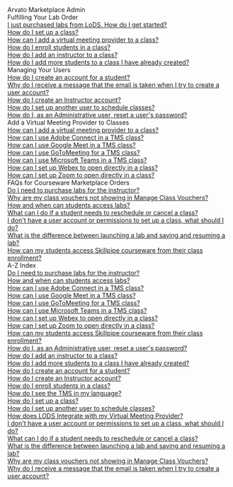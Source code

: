 <!-- 
    Adding new documents!
    1. Duplicate the following:
        <a class="subtopic_link" href="insert_document_link_here*">
            <div class="subtopic_title">insert_document_title here</div>
            <div class="subtopic_description">insert_document_description_here</div>
        </a>
    2. Replace:
        href link with your document's link
        subtopic_title text with your document's title
        subtopic_description text with your document's description
    3. Place in respective subtopic group
    4. Ensure to add the new document in A-Z index
-->

<div class="categoriesHeader" tabindex="0" title="Arvato Marketplace Admin Docs Container">Arvato Marketplace Admin</div>
<div class="accordionModule">
  <div class="subtopic selected">
    <div class="subtopic_header" tabindex="0" title="Fulfilling Your Lab Order Docs" role="button" aria-selected="true" selected>Fulfilling Your Lab Order</div>
    <div id="body_1" class="subtopic_links">
      <a class="subtopic_link" href="/tms/arvato-marketplace/fulfilling-marketplace-order/getting-started.md">
        <div class="subtopic_title">I just purchased labs from LoDS. How do I get started?</div>
      </a>
      <a class="subtopic_link" href="/tms/arvato-marketplace/fulfilling-marketplace-order/set-up-class.md">
        <div class="subtopic_title">How do I set up a class?</div>
      </a>
        <a class="subtopic_link" href="/tms/arvato-marketplace/fulfilling-marketplace-order/integrate-virtualmeetingprovider.md">
        <div class="subtopic_title">How can I add a virtual meeting provider to a class?</div>
      </a>
      <a class="subtopic_link" href="/tms/arvato-marketplace/fulfilling-marketplace-order/enroll-students-in-class.md">
        <div class="subtopic_title">How do I enroll students in a class?</div>
      </a>
      <a class="subtopic_link" href="/tms/arvato-marketplace/fulfilling-marketplace-order/add-instructor-to-class.md">
        <div class="subtopic_title">How do I add an instructor to a class?</div>
      </a>
      <a class="subtopic_link" href="/tms/arvato-marketplace/fulfilling-marketplace-order/add-more-students-to-class.md">
        <div class="subtopic_title">How do I add more students to a class I have already created?</div>
      </a>
    </div>
  </div>
  <div class="subtopic">
    <div class="subtopic_header" tabindex="0" title="Managing Your Users Docs" role="button" aria-selected="false">Managing Your Users</div>
    <div class="subtopic_links">
      <a class="subtopic_link" href="/tms/arvato-marketplace/user-accounts/create-student-account.md">
        <div class="subtopic_title">How do I create an account for a student?</div>
      </a>
      <a class="subtopic_link" href="/tms/arvato-marketplace/user-accounts/email-taken-message.md">
        <div class="subtopic_title">Why do I receive a message that the email is taken when I try to create a user account?</div>
      </a>
      <a class="subtopic_link" href="/tms/arvato-marketplace/user-accounts/create-instructor-account.md">
        <div class="subtopic_title">How do I create an Instructor account?</div>
      </a>
      <a class="subtopic_link" href="/tms/arvato-marketplace/user-accounts/create-operations-manager.md">
        <div class="subtopic_title">How do I set up another user to schedule classes?</div>
      </a>
      <a class="subtopic_link" href="/tms/arvato-marketplace/user-accounts/reset-user-password.md">
        <div class="subtopic_title">How do I, as an Administrative user, reset a user's password?</div>
      </a>
  </div>
  </div>
  <div class="subtopic">
    <div class="subtopic_header" tabindex="0" title="Add a Virtual Meeting Provider to Classes" role="button" aria-selected="false">Add a Virtual Meeting Provider to Classes</div>
    <div class="subtopic_links">
        <a class="subtopic_link" href="/tms/arvato-marketplace/fulfilling-marketplace-order/integrate-virtualmeetingprovider.md">
        <div class="subtopic_title">How can I add a virtual meeting provider to a class?</div>
      </a>
        <a class="subtopic_link" href="/tms/tms-administrators/classes/schedule/streaming-adobeconnect.md">
        <div class="subtopic_title">How can I use Adobe Connect in a TMS class?</div>
      </a>
              <a class="subtopic_link" href="/tms/tms-administrators/classes/schedule/streaming-googlemeet.md">
        <div class="subtopic_title">How can I use Google Meet in a TMS class?</div>
      </a>
              <a class="subtopic_link" href="/tms/tms-administrators/classes/schedule/streaming-teams.md">
        <div class="subtopic_title">How can I use GoToMeeting for a TMS class?</div>
      </a>
              <a class="subtopic_link" href="/tms/tms-administrators/classes/schedule/streaming-adobeconnect.md">
        <div class="subtopic_title">How can I use Microsoft Teams in a TMS class?</div>
      </a>
              <a class="subtopic_link" href="/tms/tms-administrators/classes/schedule/streaming-webex.md">
        <div class="subtopic_title">How can I set up Webex to open directly in a class?</div>
      </a>
        <a class="subtopic_link" href="/tms/tms-administrators/classes/schedule/streaming-zoom.md">
        <div class="subtopic_title">How can I set up Zoom to open directly in a class?</div>
      </a>
      </div>
  </div>
  <div class="subtopic">
    <div class="subtopic_header" tabindex="0" title="FAQs for Courseware Marketplace Orders Docs" role="button" aria-selected="false">FAQs for Courseware Marketplace Orders</div>
    <div class="subtopic_links">
      <a class="subtopic_link" href="/tms/arvato-marketplace/faq-for-arvato-marketplace/purchase-labs-for-instructor.md">
        <div class="subtopic_title">Do I need to purchase labs for the instructor?</div>
      </a>
      <a class="subtopic_link" href="/tms/arvato-marketplace/faq-for-arvato-marketplace/vouchers-not-showing-in-manage-class-vouchers.md">
        <div class="subtopic_title">Why are my class vouchers not showing in Manage Class Vouchers?</div>
      </a>
      <a class="subtopic_link" href="/tms/arvato-marketplace/faq-for-arvato-marketplace/students-access-labs.md">
        <div class="subtopic_title">How and when can students access labs?</div>
      </a>
      <a class="subtopic_link" href="/tms/arvato-marketplace/faq-for-arvato-marketplace/reschedule-cancel-student.md">
        <div class="subtopic_title">What can I do if a student needs to reschedule or cancel a class?</div>
      </a>
      <a class="subtopic_link" href="/tms/arvato-marketplace/faq-for-arvato-marketplace/need-account-to-schedule-class.md">
        <div class="subtopic_title">I don't have a user account or permissions to set up a class, what should I do?</div>
      </a>
      <a class="subtopic_link" href="/tms/arvato-marketplace/faq-for-arvato-marketplace/launching-lab-vs-saving-resuming-lab.md">
        <div class="subtopic_title">What is the difference between launching a lab and saving and resuming a lab?</div>
      </a>
      <a class="subtopic_link" href="/tms/arvato-marketplace/faq-for-arvato-marketplace/access-skillpipe-courseware.md">
        <div class="subtopic_title">How can my students access Skillpipe courseware from their class enrollment?</div>
      </a>
    </div>
  </div>
  <div class="subtopic">
    <div class="subtopic_header" tabindex="0" title="Arvator Marketplace Admin A-Z Docs" role="button" aria-selected="false">A-Z Index</div>
    <div class="subtopic_links">
      <a class="subtopic_link" href="/tms/arvato-marketplace/faq-for-arvato-marketplace/purchase-labs-for-instructor.md">
        <div class="subtopic_title">Do I need to purchase labs for the instructor?</div>
      </a>
      <a class="subtopic_link" href="/tms/arvato-marketplace/faq-for-arvato-marketplace/students-access-labs.md">
        <div class="subtopic_title">How and when can students access labs?</div>
      </a>
      <a class="subtopic_link" href="/tms/tms-administrators/classes/schedule/streaming-adobeconnect.md">
        <div class="subtopic_title">How can I use Adobe Connect in a TMS class?</div>
      </a>
              <a class="subtopic_link" href="/tms/tms-administrators/classes/schedule/streaming-googlemeet.md">
        <div class="subtopic_title">How can I use Google Meet in a TMS class?</div>
      </a>
              <a class="subtopic_link" href="/tms/tms-administrators/classes/schedule/streaming-teams.md">
        <div class="subtopic_title">How can I use GoToMeeting for a TMS class?</div>
      </a>
              <a class="subtopic_link" href="/tms/tms-administrators/classes/schedule/streaming-adobeconnect.md">
        <div class="subtopic_title">How can I use Microsoft Teams in a TMS class?</div>
      </a>
              <a class="subtopic_link" href="/tms/tms-administrators/classes/schedule/streaming-webex.md">
        <div class="subtopic_title">How can I set up Webex to open directly in a class?</div>
      </a>
        <a class="subtopic_link" href="/tms/tms-administrators/classes/schedule/streaming-zoom.md">
        <div class="subtopic_title">How can I set up Zoom to open directly in a class?</div>
      </a>
        <a class="subtopic_link" href="/tms/arvato-marketplace/faq-for-arvato-marketplace/access-skillpipe-courseware.md">
        <div class="subtopic_title">How can my students access Skillpipe courseware from their class enrollment?</div>
      </a>
      <a class="subtopic_link" href="/tms/arvato-marketplace/user-accounts/reset-user-password.md">
        <div class="subtopic_title">How do I, as an Administrative user, reset a user's password?</div>
      </a>
      <a class="subtopic_link" href="/tms/arvato-marketplace/fulfilling-marketplace-order/add-instructor-to-class.md">
        <div class="subtopic_title">How do I add an instructor to a class?</div>
      </a>
      <a class="subtopic_link" href="/tms/arvato-marketplace/fulfilling-marketplace-order/add-more-students-to-class.md">
        <div class="subtopic_title">How do I add more students to a class I have already created?</div>
      </a>
      <a class="subtopic_link" href="/tms/arvato-marketplace/user-accounts/create-student-account.md">
        <div class="subtopic_title">How do I create an account for a student?</div>
      </a>
      <a class="subtopic_link" href="/tms/arvato-marketplace/user-accounts/create-instructor-account.md">
        <div class="subtopic_title">How do I create an Instructor account?</div>
      </a>
      <a class="subtopic_link" href="/tms/arvato-marketplace/fulfilling-marketplace-order/enroll-students-in-class.md">
        <div class="subtopic_title">How do I enroll students in a class?</div>
      </a>
      <a class="subtopic_link" href="/tms/end-user-student-faqs/basics/my-language.md">
        <div class="subtopic_title">How do I see the TMS in my language?</div>
      </a>
        <a class="subtopic_link" href="/tms/arvato-marketplace/fulfilling-marketplace-order/set-up-class.md">
        <div class="subtopic_title">How do I set up a class?</div>
      </a>
      <a class="subtopic_link" href="/tms/arvato-marketplace/user-accounts/create-operations-manager.md">
        <div class="subtopic_title">How do I set up another user to schedule classes?</div>
      </a>
        <a class="subtopic_link" href="/tms/arvato-marketplace/fulfilling-marketplace-order/integrate-virtualmeetingprovider.md">
        <div class="subtopic_title">How does LODS Integrate with my Virtual Meeting Provider?</div>
      </a>
        <a class="subtopic_link" href="/tms/arvato-marketplace/faq-for-arvato-marketplace/need-account-to-schedule-class.md">
        <div class="subtopic_title">I don't have a user account or permissions to set up a class, what should I do?</div>
      </a>
      <a class="subtopic_link" href="/tms/arvato-marketplace/faq-for-arvato-marketplace/reschedule-cancel-student.md">
        <div class="subtopic_title">What can I do if a student needs to reschedule or cancel a class?</div>
      </a>
      <a class="subtopic_link" href="/tms/arvato-marketplace/faq-for-arvato-marketplace/launching-lab-vs-saving-resuming-lab.md">
        <div class="subtopic_title">What is the difference between launching a lab and saving and resuming a lab?</div>
      </a>
      <a class="subtopic_link" href="/tms/arvato-marketplace/faq-for-arvato-marketplace/vouchers-not-showing-in-manage-class-vouchers.md">
        <div class="subtopic_title">Why are my class vouchers not showing in Manage Class Vouchers?</div>
      </a>
      <a class="subtopic_link" href="/tms/arvato-marketplace/user-accounts/email-taken-message.md">
        <div class="subtopic_title">Why do I receive a message that the email is taken when I try to create a user account?</div>
      </a>
    </div>
  </div>
</div>
